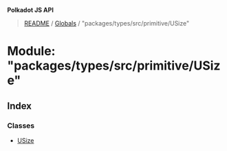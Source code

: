 **Polkadot JS API**

> [README](../README.md) / [Globals](../globals.md) / "packages/types/src/primitive/USize"

# Module: "packages/types/src/primitive/USize"

## Index

### Classes

* [USize](../classes/_packages_types_src_primitive_usize_.usize.md)
